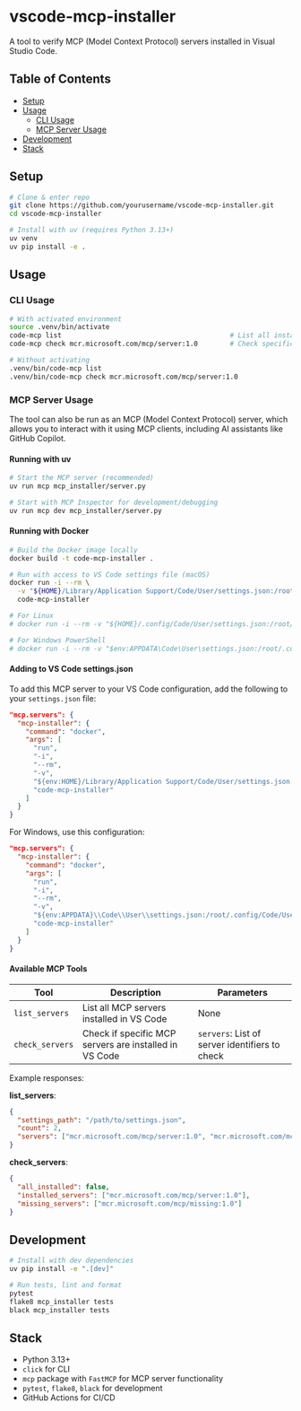 # vscode-mcp-installer

A tool to verify MCP (Model Context Protocol) servers installed in Visual Studio Code.

## Table of Contents

- [Setup](#setup)
- [Usage](#usage)
  - [CLI Usage](#cli-usage)
  - [MCP Server Usage](#mcp-server-usage)
- [Development](#development)
- [Stack](#stack)

## Setup

```zsh
# Clone & enter repo
git clone https://github.com/yourusername/vscode-mcp-installer.git
cd vscode-mcp-installer

# Install with uv (requires Python 3.13+)
uv venv
uv pip install -e .
```

## Usage

### CLI Usage

```zsh
# With activated environment
source .venv/bin/activate
code-mcp list                                          # List all installed MCP servers
code-mcp check mcr.microsoft.com/mcp/server:1.0        # Check specific server(s)

# Without activating
.venv/bin/code-mcp list
.venv/bin/code-mcp check mcr.microsoft.com/mcp/server:1.0
```

### MCP Server Usage

The tool can also be run as an MCP (Model Context Protocol) server, which allows you to interact with it using MCP clients, including AI assistants like GitHub Copilot.

#### Running with uv

```zsh
# Start the MCP server (recommended)
uv run mcp mcp_installer/server.py

# Start with MCP Inspector for development/debugging
uv run mcp dev mcp_installer/server.py
```

#### Running with Docker

```zsh
# Build the Docker image locally
docker build -t code-mcp-installer .

# Run with access to VS Code settings file (macOS)
docker run -i --rm \
  -v "${HOME}/Library/Application Support/Code/User/settings.json:/root/.config/Code/User/settings.json:ro" \
  code-mcp-installer

# For Linux
# docker run -i --rm -v "${HOME}/.config/Code/User/settings.json:/root/.config/Code/User/settings.json:ro" code-mcp-installer

# For Windows PowerShell
# docker run -i --rm -v "$env:APPDATA\Code\User\settings.json:/root/.config/Code/User/settings.json:ro" code-mcp-installer
```

#### Adding to VS Code settings.json

To add this MCP server to your VS Code configuration, add the following to your `settings.json` file:

```json
"mcp.servers": {
  "mcp-installer": {
    "command": "docker",
    "args": [
      "run",
      "-i",
      "--rm",
      "-v",
      "${env:HOME}/Library/Application Support/Code/User/settings.json:/root/.config/Code/User/settings.json:ro",
      "code-mcp-installer"
    ]
  }
}
```

For Windows, use this configuration:

```json
"mcp.servers": {
  "mcp-installer": {
    "command": "docker",
    "args": [
      "run",
      "-i",
      "--rm",
      "-v",
      "${env:APPDATA}\\Code\\User\\settings.json:/root/.config/Code/User/settings.json:ro",
      "code-mcp-installer"
    ]
  }
}
```

#### Available MCP Tools

| Tool | Description | Parameters |
|------|-------------|------------|
| `list_servers` | List all MCP servers installed in VS Code | None |
| `check_servers` | Check if specific MCP servers are installed in VS Code | `servers`: List of server identifiers to check |

Example responses:

**list_servers**:
```json
{
  "settings_path": "/path/to/settings.json",
  "count": 2,
  "servers": ["mcr.microsoft.com/mcp/server:1.0", "mcr.microsoft.com/mcp/other:2.0"]
}
```

**check_servers**:
```json
{
  "all_installed": false,
  "installed_servers": ["mcr.microsoft.com/mcp/server:1.0"],
  "missing_servers": ["mcr.microsoft.com/mcp/missing:1.0"]
}
```

## Development

```zsh
# Install with dev dependencies
uv pip install -e ".[dev]"

# Run tests, lint and format
pytest
flake8 mcp_installer tests
black mcp_installer tests
```

## Stack
- Python 3.13+
- `click` for CLI
- `mcp` package with `FastMCP` for MCP server functionality
- `pytest`, `flake8`, `black` for development
- GitHub Actions for CI/CD
